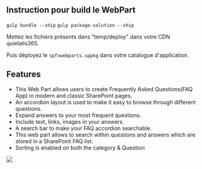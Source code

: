 ## Instruction pour build le WebPart

```gulp bundle --ship```
```gulp package-solution --ship```

Mettez les fichiers présents dans "temp/deploy" dans votre CDN quietalis365.

Puis déployez le ```spfxwebparts.sppkg``` dans votre catalogue d'application.

## Features

- This Web Part allows users to create Frequently Asked Questions(FAQ App) in modern and classic SharePoint pages.
- An accordion layout is used to make it easy to browse through different questions.
- Expand answers to your most frequent questions.
- Include text, links, images in your answers.
- A search bar to make your FAQ accordion searchable.
- This web part allows to search within questions and answers which are stored in a SharePoint FAQ list.
- Sorting is enabled on both the category & Question

<img src="https://telemetry.sharepointpnp.com/sp-dev-fx-webparts/samples/react-FAQApp" />
